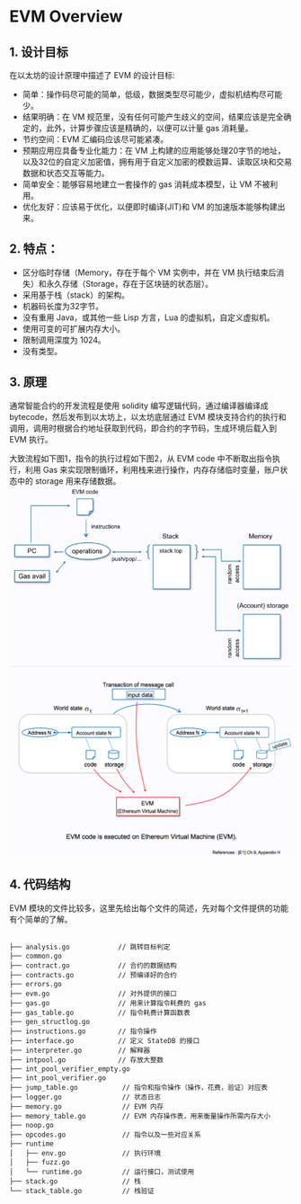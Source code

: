 # EVM Overview
## 1. 设计目标

在以太坊的设计原理中描述了 EVM 的设计目标:

- 简单：操作码尽可能的简单，低级，数据类型尽可能少，虚拟机结构尽可能少。
- 结果明确：在 VM 规范里，没有任何可能产生歧义的空间，结果应该是完全确定的，此外，计算步骤应该是精确的，以便可以计量 gas 消耗量。
- 节约空间：EVM 汇编码应该尽可能紧凑。
- 预期应用应具备专业化能力：在 VM 上构建的应用能够处理20字节的地址，以及32位的自定义加密值，拥有用于自定义加密的模数运算、读取区块和交易数据和状态交互等能力。
- 简单安全：能够容易地建立一套操作的 gas 消耗成本模型，让 VM 不被利用。
- 优化友好：应该易于优化，以便即时编译(JIT)和 VM 的加速版本能够构建出来。

## 2. 特点：

- 区分临时存储（Memory，存在于每个 VM 实例中，并在 VM 执行结束后消失）和永久存储（Storage，存在于区块链的状态层）。
- 采用基于栈（stack）的架构。
- 机器码长度为32字节。
- 没有重用 Java，或其他一些 Lisp 方言，Lua 的虚拟机，自定义虚拟机。
- 使用可变的可扩展内存大小。
- 限制调用深度为 1024。
- 没有类型。

## 3. 原理
通常智能合约的开发流程是使用 solidity 编写逻辑代码，通过编译器编译成 bytecode，然后发布到以太坊上，以太坊底层通过 EVM 模块支持合约的执行和调用，调用时根据合约地址获取到代码，即合约的字节码，生成环境后载入到 EVM 执行。

大致流程如下图1，指令的执行过程如下图2，从 EVM code 中不断取出指令执行，利用 Gas 来实现限制循环，利用栈来进行操作，内存存储临时变量，账户状态中的 storage 用来存储数据。
![image](https://github.com/Billy1900/Ethereum-tutorial/blob/master/picture/EVM-1.jpg)
![image](https://github.com/Billy1900/Ethereum-tutorial/blob/master/picture/EVM-2.png)

## 4. 代码结构
EVM 模块的文件比较多，这里先给出每个文件的简述，先对每个文件提供的功能有个简单的了解。
<pre><code>
├── analysis.go            // 跳转目标判定
├── common.go
├── contract.go            // 合约的数据结构
├── contracts.go           // 预编译好的合约
├── errors.go
├── evm.go                 // 对外提供的接口   
├── gas.go                 // 用来计算指令耗费的 gas
├── gas_table.go           // 指令耗费计算函数表
├── gen_structlog.go       
├── instructions.go        // 指令操作
├── interface.go           // 定义 StateDB 的接口
├── interpreter.go         // 解释器
├── intpool.go             // 存放大整数
├── int_pool_verifier_empty.go
├── int_pool_verifier.go
├── jump_table.go           // 指令和指令操作（操作，花费，验证）对应表
├── logger.go               // 状态日志
├── memory.go               // EVM 内存
├── memory_table.go         // EVM 内存操作表，用来衡量操作所需内存大小
├── noop.go
├── opcodes.go              // 指令以及一些对应关系     
├── runtime
│   ├── env.go              // 执行环境 
│   ├── fuzz.go
│   └── runtime.go          // 运行接口，测试使用
├── stack.go                // 栈
└── stack_table.go          // 栈验证</code></pre>

